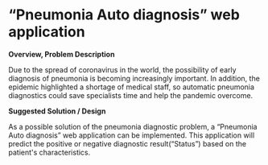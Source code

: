 # “Pneumonia Auto diagnosis” web application


**Overview, Problem Description**

Due to the spread of coronavirus in the world, the possibility of early diagnosis of pneumonia is becoming increasingly important. In addition, the epidemic highlighted a shortage of medical staff, so automatic pneumonia diagnostics could save specialists time and help the pandemic overcome.

**Suggested Solution / Design**

As a possible solution of the pneumonia diagnostic problem, a “Pneumonia Auto diagnosis” web application can be implemented. This application will predict the positive or negative 
diagnostic result(“Status”) based on the patient's characteristics.
